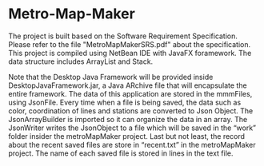 # Metro-Map-Maker
The project is built based on the Software Requirement Specification. Please refer to the file "MetroMapMakerSRS.pdf" about the specification. This project is compiled using NetBean IDE with JavaFX foramework. The data structure includes ArrayList and Stack.

Note that the Desktop Java Framework will be provided inside DesktopJavaFramework.jar, a Java ARchive file that will encapsulate the entire framework. The data of this application are stored in the mmmFiles, using JsonFile. Every time when a file is being saved, the data such as color, coordination of lines and stations are converted to Json Object. The JsonArrayBuilder is imported so it can organize the data in an array. The JsonWriter writes the JsonObject to a file which will be saved in the “work” folder insider the metroMapMaker project. Last but not least, the record about the recent saved files are store in “recent.txt” in the metroMapMaker project. The name of each saved file is stored in lines in the text file.
